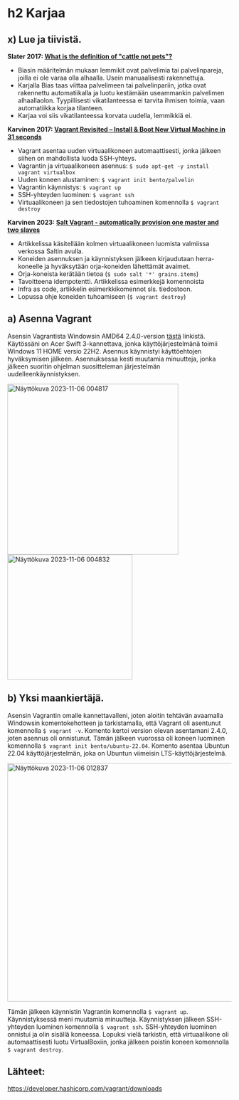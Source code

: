 # h2 Karjaa
## x) Lue ja tiivistä.

<b>Slater 2017: [What is the definition of "cattle not pets"?](https://devops.stackexchange.com/questions/653/what-is-the-definition-of-cattle-not-pets#654)</b>
- Biasin määritelmän mukaan lemmikit ovat palvelimia tai palvelinpareja, joilla ei ole varaa olla alhaalla. Usein manuaalisesti rakennettuja.
- Karjalla Bias taas viittaa palvelimeen tai palvelinpariin, jotka ovat rakennettu automatiikalla ja luotu kestämään useammankin palvelimen alhaallaolon. Tyypillisesti vikatilanteessa ei tarvita ihmisen toimia, vaan automatiikka korjaa tilanteen.
- Karjaa voi siis vikatilanteessa korvata uudella, lemmikkiä ei. 

<b>Karvinen 2017: [Vagrant Revisited – Install & Boot New Virtual Machine in 31 seconds](https://terokarvinen.com/2017/04/11/vagrant-revisited-install-boot-new-virtual-machine-in-31-seconds/)</b>
- Vagrant asentaa uuden virtuaalikoneen automaattisesti, jonka jälkeen siihen on mahdollista luoda SSH-yhteys.
- Vagrantin ja virtuaalikoneen asennus: ``$ sudo apt-get -y install vagrant virtualbox``
- Uuden koneen alustaminen: ``$ vagrant init bento/palvelin``
- Vagrantin käynnistys: ``$ vagrant up``
- SSH-yhteyden luominen: ``$ vagrant ssh``
- Virtuaalikoneen ja sen tiedostojen tuhoaminen komennolla ``$ vagrant destroy``
  
<b>Karvinen 2023: [Salt Vagrant - automatically provision one master and two slaves](https://terokarvinen.com/2023/salt-vagrant/)</b>
- Artikkelissa käsitellään kolmen virtuaalikoneen luomista valmiissa verkossa Saltin avulla.
- Koneiden asennuksen ja käynnistyksen jälkeen kirjaudutaan herra-koneelle ja hyväksytään orja-koneiden lähettämät avaimet.
- Orja-koneista kerätään tietoa  (``$ sudo salt '*' grains.items``)
- Tavoitteena idempotentti. Artikkelissa esimerkkejä komennoista
- Infra as code, artikkelin esimerkkikomennot sls. tiedostoon.
- Lopussa ohje koneiden tuhoamiseen (``$ vagrant destroy``)
  
## a) Asenna Vagrant
Asensin Vagrantista Windowsin AMD64 2.4.0-version [tästä](https://developer.hashicorp.com/vagrant/downloads) linkistä. Käytössäni on Acer Swift 3-kannettava, jonka käyttöjärjestelmänä toimii Windows 11 HOME versio 22H2.
Asennus käynnistyi käyttöehtojen hyväksymisen jälkeen. Asennuksessa kesti muutamia minuutteja, jonka jälkeen suoritin ohjelman suositteleman järjestelmän uudelleenkäynnistyksen.

<img width="384" alt="Näyttökuva 2023-11-06 004817" src="https://github.com/esskra/palvelinten_hallinta/assets/148875302/7bef90a7-e408-4daf-a459-0d6f396893ce">

<img width="281" alt="Näyttökuva 2023-11-06 004832" src="https://github.com/esskra/palvelinten_hallinta/assets/148875302/b4c82905-0f3e-4d38-9abb-9513eaa21de1">

## b) Yksi maankiertäjä.
Asensin Vagrantin omalle kannettavalleni, joten aloitin tehtävän avaamalla Windowsin komentokehotteen ja tarkistamalla, että Vagrant oli asentunut komennolla ``$ vagrant -v``. Komento kertoi version olevan asentamani 2.4.0, joten asennus oli onnistunut. Tämän jälkeen vuorossa oli koneen luominen komennolla ``$ vagrant init bento/ubuntu-22.04``. Komento asentaa Ubuntun 22.04 käyttöjärjestelmän, joka on Ubuntun viimeisin LTS-käyttöjärjestelmä. 

<img width="536" alt="Näyttökuva 2023-11-06 012837" src="https://github.com/esskra/palvelinten_hallinta/assets/148875302/04d4d1dd-ccae-4f07-8961-2e4e3cbc8fa4">

Tämän jälkeen käynnistin Vagrantin komennolla ``$ vagrant up``. Käynnistyksessä meni muutamia minuutteja. Käynnistyksen jälkeen SSH-yhteyden luominen komennolla ``$ vagrant ssh``. SSH-yhteyden luominen onnistui ja olin sisällä koneessa. Lopuksi vielä tarkistin, että virtuaalikone oli automaattisesti luotu VirtualBoxiin, jonka jälkeen poistin koneen komennolla ``$ vagrant destroy``. 

## Lähteet:
https://developer.hashicorp.com/vagrant/downloads

